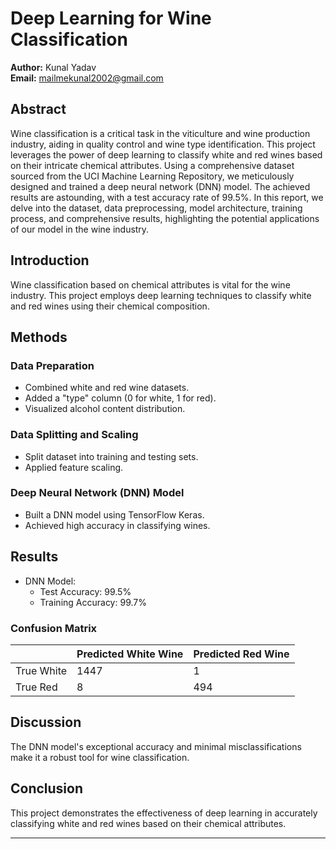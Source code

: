 # Deep Learning for Wine Classification

**Author:** Kunal Yadav  
**Email:** mailmekunal2002@gmail.com

## Abstract

Wine classification is a critical task in the viticulture and wine production industry, aiding in quality control and wine type identification. This project leverages the power of deep learning to classify white and red wines based on their intricate chemical attributes. Using a comprehensive dataset sourced from the UCI Machine Learning Repository, we meticulously designed and trained a deep neural network (DNN) model. The achieved results are astounding, with a test accuracy rate of 99.5%. In this report, we delve into the dataset, data preprocessing, model architecture, training process, and comprehensive results, highlighting the potential applications of our model in the wine industry.

## Introduction

Wine classification based on chemical attributes is vital for the wine industry. This project employs deep learning techniques to classify white and red wines using their chemical composition.

## Methods

### Data Preparation

- Combined white and red wine datasets.
- Added a "type" column (0 for white, 1 for red).
- Visualized alcohol content distribution.

### Data Splitting and Scaling

- Split dataset into training and testing sets.
- Applied feature scaling.

### Deep Neural Network (DNN) Model

- Built a DNN model using TensorFlow Keras.
- Achieved high accuracy in classifying wines.

## Results

- DNN Model:
  - Test Accuracy: 99.5%
  - Training Accuracy: 99.7%

### Confusion Matrix

|            | Predicted White Wine | Predicted Red Wine |
|------------|-----------------------|--------------------|
| True White | 1447                  | 1                  |
| True Red   | 8                     | 494                |

## Discussion

The DNN model's exceptional accuracy and minimal misclassifications make it a robust tool for wine classification.

## Conclusion

This project demonstrates the effectiveness of deep learning in accurately classifying white and red wines based on their chemical attributes.

---
